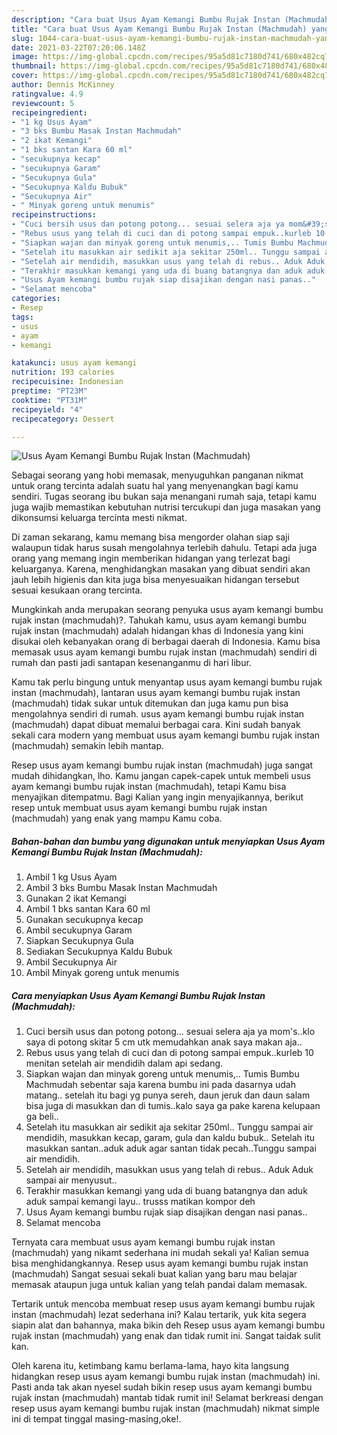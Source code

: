 ```yaml
---
description: "Cara buat Usus Ayam Kemangi Bumbu Rujak Instan (Machmudah) yang enak dan Mudah Dibuat"
title: "Cara buat Usus Ayam Kemangi Bumbu Rujak Instan (Machmudah) yang enak dan Mudah Dibuat"
slug: 1044-cara-buat-usus-ayam-kemangi-bumbu-rujak-instan-machmudah-yang-enak-dan-mudah-dibuat
date: 2021-03-22T07:20:06.148Z
image: https://img-global.cpcdn.com/recipes/95a5d81c7180d741/680x482cq70/usus-ayam-kemangi-bumbu-rujak-instan-machmudah-foto-resep-utama.jpg
thumbnail: https://img-global.cpcdn.com/recipes/95a5d81c7180d741/680x482cq70/usus-ayam-kemangi-bumbu-rujak-instan-machmudah-foto-resep-utama.jpg
cover: https://img-global.cpcdn.com/recipes/95a5d81c7180d741/680x482cq70/usus-ayam-kemangi-bumbu-rujak-instan-machmudah-foto-resep-utama.jpg
author: Dennis McKinney
ratingvalue: 4.9
reviewcount: 5
recipeingredient:
- "1 kg Usus Ayam"
- "3 bks Bumbu Masak Instan Machmudah"
- "2 ikat Kemangi"
- "1 bks santan Kara 60 ml"
- "secukupnya kecap"
- "secukupnya Garam"
- "Secukupnya Gula"
- "Secukupnya Kaldu Bubuk"
- "Secukupnya Air"
- " Minyak goreng untuk menumis"
recipeinstructions:
- "Cuci bersih usus dan potong potong... sesuai selera aja ya mom&#39;s..klo saya di potong skitar 5 cm utk memudahkan anak saya makan aja.."
- "Rebus usus yang telah di cuci dan di potong sampai empuk..kurleb 10 menitan setelah air mendidih dalam api sedang."
- "Siapkan wajan dan minyak goreng untuk menumis,.. Tumis Bumbu Machmudah sebentar saja karena bumbu ini pada dasarnya udah matang.. setelah itu bagi yg punya sereh, daun jeruk dan daun salam bisa juga di masukkan dan di tumis..kalo saya ga pake karena kelupaan ga beli.."
- "Setelah itu masukkan air sedikit aja sekitar 250ml.. Tunggu sampai air mendidih, masukkan kecap, garam, gula dan kaldu bubuk.. Setelah itu masukkan santan..aduk aduk agar santan tidak pecah..Tunggu sampai air mendidih."
- "Setelah air mendidih, masukkan usus yang telah di rebus.. Aduk Aduk sampai air menyusut.."
- "Terakhir masukkan kemangi yang uda di buang batangnya dan aduk aduk sampai kemangi layu.. trusss matikan kompor deh"
- "Usus Ayam kemangi bumbu rujak siap disajikan dengan nasi panas.."
- "Selamat mencoba"
categories:
- Resep
tags:
- usus
- ayam
- kemangi

katakunci: usus ayam kemangi 
nutrition: 193 calories
recipecuisine: Indonesian
preptime: "PT23M"
cooktime: "PT31M"
recipeyield: "4"
recipecategory: Dessert

---
```



![Usus Ayam Kemangi Bumbu Rujak Instan (Machmudah)](https://img-global.cpcdn.com/recipes/95a5d81c7180d741/680x482cq70/usus-ayam-kemangi-bumbu-rujak-instan-machmudah-foto-resep-utama.jpg)

Sebagai seorang yang hobi memasak, menyuguhkan panganan nikmat untuk orang tercinta adalah suatu hal yang menyenangkan bagi kamu sendiri. Tugas seorang ibu bukan saja menangani rumah saja, tetapi kamu juga wajib memastikan kebutuhan nutrisi tercukupi dan juga masakan yang dikonsumsi keluarga tercinta mesti nikmat.

Di zaman  sekarang, kamu memang bisa mengorder olahan siap saji walaupun tidak harus susah mengolahnya terlebih dahulu. Tetapi ada juga orang yang memang ingin memberikan hidangan yang terlezat bagi keluarganya. Karena, menghidangkan masakan yang dibuat sendiri akan jauh lebih higienis dan kita juga bisa menyesuaikan hidangan tersebut sesuai kesukaan orang tercinta. 



Mungkinkah anda merupakan seorang penyuka usus ayam kemangi bumbu rujak instan (machmudah)?. Tahukah kamu, usus ayam kemangi bumbu rujak instan (machmudah) adalah hidangan khas di Indonesia yang kini disukai oleh kebanyakan orang di berbagai daerah di Indonesia. Kamu bisa memasak usus ayam kemangi bumbu rujak instan (machmudah) sendiri di rumah dan pasti jadi santapan kesenanganmu di hari libur.

Kamu tak perlu bingung untuk menyantap usus ayam kemangi bumbu rujak instan (machmudah), lantaran usus ayam kemangi bumbu rujak instan (machmudah) tidak sukar untuk ditemukan dan juga kamu pun bisa mengolahnya sendiri di rumah. usus ayam kemangi bumbu rujak instan (machmudah) dapat dibuat memalui berbagai cara. Kini sudah banyak sekali cara modern yang membuat usus ayam kemangi bumbu rujak instan (machmudah) semakin lebih mantap.

Resep usus ayam kemangi bumbu rujak instan (machmudah) juga sangat mudah dihidangkan, lho. Kamu jangan capek-capek untuk membeli usus ayam kemangi bumbu rujak instan (machmudah), tetapi Kamu bisa menyajikan ditempatmu. Bagi Kalian yang ingin menyajikannya, berikut resep untuk membuat usus ayam kemangi bumbu rujak instan (machmudah) yang enak yang mampu Kamu coba.

<!--inarticleads1-->

##### Bahan-bahan dan bumbu yang digunakan untuk menyiapkan Usus Ayam Kemangi Bumbu Rujak Instan (Machmudah):

1. Ambil 1 kg Usus Ayam
1. Ambil 3 bks Bumbu Masak Instan Machmudah
1. Gunakan 2 ikat Kemangi
1. Ambil 1 bks santan Kara 60 ml
1. Gunakan secukupnya kecap
1. Ambil secukupnya Garam
1. Siapkan Secukupnya Gula
1. Sediakan Secukupnya Kaldu Bubuk
1. Ambil Secukupnya Air
1. Ambil  Minyak goreng untuk menumis




<!--inarticleads2-->

##### Cara menyiapkan Usus Ayam Kemangi Bumbu Rujak Instan (Machmudah):

1. Cuci bersih usus dan potong potong... sesuai selera aja ya mom&#39;s..klo saya di potong skitar 5 cm utk memudahkan anak saya makan aja..
1. Rebus usus yang telah di cuci dan di potong sampai empuk..kurleb 10 menitan setelah air mendidih dalam api sedang.
1. Siapkan wajan dan minyak goreng untuk menumis,.. Tumis Bumbu Machmudah sebentar saja karena bumbu ini pada dasarnya udah matang.. setelah itu bagi yg punya sereh, daun jeruk dan daun salam bisa juga di masukkan dan di tumis..kalo saya ga pake karena kelupaan ga beli..
1. Setelah itu masukkan air sedikit aja sekitar 250ml.. Tunggu sampai air mendidih, masukkan kecap, garam, gula dan kaldu bubuk.. Setelah itu masukkan santan..aduk aduk agar santan tidak pecah..Tunggu sampai air mendidih.
1. Setelah air mendidih, masukkan usus yang telah di rebus.. Aduk Aduk sampai air menyusut..
1. Terakhir masukkan kemangi yang uda di buang batangnya dan aduk aduk sampai kemangi layu.. trusss matikan kompor deh
1. Usus Ayam kemangi bumbu rujak siap disajikan dengan nasi panas..
1. Selamat mencoba




Ternyata cara membuat usus ayam kemangi bumbu rujak instan (machmudah) yang nikamt sederhana ini mudah sekali ya! Kalian semua bisa menghidangkannya. Resep usus ayam kemangi bumbu rujak instan (machmudah) Sangat sesuai sekali buat kalian yang baru mau belajar memasak ataupun juga untuk kalian yang telah pandai dalam memasak.

Tertarik untuk mencoba membuat resep usus ayam kemangi bumbu rujak instan (machmudah) lezat sederhana ini? Kalau tertarik, yuk kita segera siapin alat dan bahannya, maka bikin deh Resep usus ayam kemangi bumbu rujak instan (machmudah) yang enak dan tidak rumit ini. Sangat taidak sulit kan. 

Oleh karena itu, ketimbang kamu berlama-lama, hayo kita langsung hidangkan resep usus ayam kemangi bumbu rujak instan (machmudah) ini. Pasti anda tak akan nyesel sudah bikin resep usus ayam kemangi bumbu rujak instan (machmudah) mantab tidak rumit ini! Selamat berkreasi dengan resep usus ayam kemangi bumbu rujak instan (machmudah) nikmat simple ini di tempat tinggal masing-masing,oke!.

